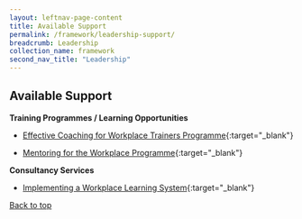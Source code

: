 ```yaml
---
layout: leftnav-page-content
title: Available Support
permalink: /framework/leadership-support/
breadcrumb: Leadership
collection_name: framework
second_nav_title: "Leadership"
---
```




## **Available Support**



**Training Programmes / Learning Opportunities**
- [Effective Coaching for Workplace Trainers Programme](https://www.nyp.edu.sg/lifelong-learning/national-centre-of-excellence-for-workplace-learning-nace/courses-training.html){:target="_blank"}

- [Mentoring for the Workplace Programme](https://www.nyp.edu.sg/lifelong-learning/national-centre-of-excellence-for-workplace-learning-nace/courses-training.html){:target="_blank"}




**Consultancy Services**
- [Implementing a Workplace Learning System](https://www.nyp.edu.sg/lifelong-learning/national-centre-of-excellence-for-workplace-learning-nace/services.html){:target="_blank"}


[Back to top](#top)
